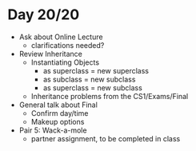 # Day 20/20

+ Ask about Online Lecture
  - clarifications needed?
+ Review Inheritance
  - Instantiating Objects
    - as superclass = new superclass
    - as subclass = new subclass
    - as superclass = new subclass
  - Inheritance problems from the CS1/Exams/Final
+ General talk about Final
  - Confirm day/time
  - Makeup options
+ Pair 5: Wack-a-mole
  - partner assignment, to be completed in class
